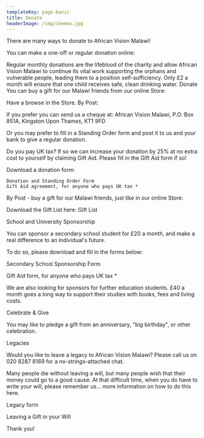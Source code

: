 ```yaml
---
templateKey: page-basic
title: Donate
headerImage: /img/chemex.jpg
---
```


There are many ways to donate to African Vision Malawi!

You can make a one-off or regular donation online:

Regular monthly donations are the lifeblood of the charity and allow African Vision Malawi to continue its vital work supporting the orphans and vulnerable people, leading them to a position self-sufficiency. Only £2 a month will ensure that one child receives safe, clean drinking water.
Donate
You can buy a gift for our Malawi friends from our online Store:

Have a browse in the Store.
By Post:

If you prefer you can send us a cheque at: African Vision Malawi, P.O. Box 851A, Kingston Upon Thames, KT1 9FD

Or you may prefer to fill in a Standing Order form and post it to us and your bank to give a regular donation.

Do you pay UK tax? If so we can increase your donation by 25% at no extra cost to yourself by claiming Gift Aid. Please fill in the Gift Aid form if so!

Download a donation form:

    Donation and Standing Order Form
    Gift Aid agreement, for anyone who pays UK tax *

By Post - buy a gift for our Malawi friends, just like in our online Store:

Download the Gift List here:
Gift List

School and University Sponsorship

You can sponsor a secondary school student for £20 a month, and make a real difference to an individual's future.

To do so, please download and fill in the forms below:

Secondary School Sponsorship Form

Gift Aid form, for anyone who pays UK tax \*

We are also looking for sponsors for further education students. £40 a month goes a long way to support their studies with books, fees and living costs.

Celebrate & Give

You may like to pledge a gift from an anniversary, "big birthday", or other celebration.

Legacies

Would you like to leave a legacy to African Vision Malawi? Please call us on 020 8287 8169 for a no-strings-attached chat.

Many people die without leaving a will, but many people wish that their money could go to a good cause. At that difficult time, when you do have to write your will, please remember us... more information on how to do this here.

Legacy form

Leaving a Gift in your Will

Thank you!
